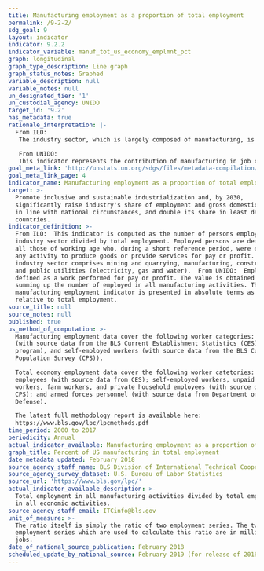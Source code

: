 ```yaml
---
title: Manufacturing employment as a proportion of total employment
permalink: /9-2-2/
sdg_goal: 9
layout: indicator
indicator: 9.2.2
indicator_variable: manuf_tot_us_economy_emplmnt_pct
graph: longitudinal
graph_type_description: Line graph
graph_status_notes: Graphed
variable_description: null
variable_notes: null
un_designated_tier: '1'
un_custodial_agency: UNIDO
target_id: '9.2'
has_metadata: true
rationale_interpretation: |-
  From ILO: 
   The industry sector, which is largely composed of manufacturing, is central to the economy given its significant contribution to national product and employment. It impacts also other aspects of life such as health and the environment. The industry sector being a major source of job creation (directly and indirectly), the study of trends and patterns of the share and growth of employment in industry can reveal valuable information on the labour market configuration and the situation in terms of social cohesion. 

   From UNIDO: 
   This indicator represents the contribution of manufacturing in job creation. It is universally important indicator. For industrialized countries it represents sustained growth, for developing countries it shows the ability of manufacturing to absorb surplus labour from traditional sectors. Compared to the indicator 9.2.1 it measures the labour productivity ' another key indicator for measuring technological progress.
goal_meta_link: 'http://unstats.un.org/sdgs/files/metadata-compilation/Metadata-Goal-9.pdf'
goal_meta_link_page: 4
indicator_name: Manufacturing employment as a proportion of total employment
target: >-
  Promote inclusive and sustainable industrialization and, by 2030,
  significantly raise industry's share of employment and gross domestic product,
  in line with national circumstances, and double its share in least developed
  countries.
indicator_definition: >-
  From ILO:  This indicator is computed as the number of persons employed in the
  industry sector divided by total employment. Employed persons are defined as
  all those of working age who, during a short reference period, were engaged in
  any activity to produce goods or provide services for pay or profit. The
  industry sector comprises mining and quarrying, manufacturing, construction
  and public utilities (electricity, gas and water).  From UNIDO:  Employment is
  defined as a work performed for pay or profit. The value is obtained by
  summing up the number of employed in all manufacturing activities. The
  manufacturing employment indicator is presented in absolute terms as well as
  relative to total employment.
source_title: null
source_notes: null
published: true
us_method_of_computation: >-
  Manufacturing employment data cover the following worker categories: employees
  (with source data from the BLS Current Establishment Statistics (CES)
  program), and self-employed workers (with source data from the BLS Current
  Population Survey (CPS)).

  Total economy employment data cover the following worker catetories: nonfarm
  employees (with source data from CES); self-employed workers, unpaid family
  workers, farm workers, and private household employees (with source data from
  CPS); and armed forces personnel (with source data from Department of
  Defense).

  The latest full methodology report is available here:
  https://www.bls.gov/lpc/lpcmethods.pdf
time_period: 2000 to 2017
periodicity: Annual
actual_indicator_available: Manufacturing employment as a proportion of total employment
graph_title: Percent of US manufacturing in total employment
date_metadata_updated: February 2018
source_agency_staff_name: BLS Division of International Technical Cooperation staff
source_agency_survey_dataset: U.S. Bureau of Labor Statistics
source_url: 'https://www.bls.gov/lpc/'
actual_indicator_available_description: >-
  Total employment in all manufacturing activities divided by total employment
  in all economic activities.
source_agency_staff_email: ITCinfo@bls.gov
unit_of_measure: >-
  The ratio itself is simply the ratio of two employment series. The two
  employment series which are used to calculate this ratio are in millions of
  jobs.
date_of_national_source_publication: February 2018
scheduled_update_by_national_source: February 2019 (for release of 2018 annual data)
---
```

